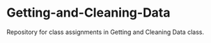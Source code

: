 Getting-and-Cleaning-Data
=========================

Repository for class assignments in Getting and Cleaning Data class.
